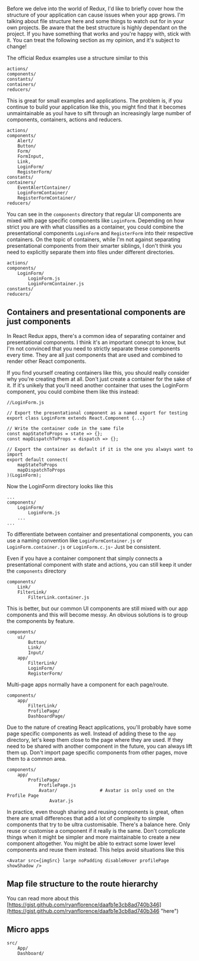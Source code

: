Before we delve into the world of Redux, I'd like to briefly cover how the structure of your application can cause issues when your app grows. I'm talking about file structure here and some things to watch out for in your own projects. Be aware that the best structure is highly dependant on the project. If you have something that works and you're happy with, stick with it. You can treat the following section as my opinion, and it's subject to change!

The official Redux examples use a structure similar to this

```
actions/
components/
constants/
containers/
reducers/
```

This is great for small examples and applications. The problem is, if you continue to build your application like this, you might find that it becomes unmaintainable as youl have to sift through an increasingly large number of components, containers, actions and reducers.

```
actions/
components/
    Alert/
    Button/
    Form/
    FormInput,
    Link,
    LoginForm/
    RegisterForm/
constants/
containers/
    EventAlertContainer/
    LoginFormContainer/
    RegisterFormContainer/
reducers/
```

You can see in the `components` directory that regular UI components are mixed with page specific components like `LoginForm`. Depending on how strict you are with what classifies as a container, you could combine the presentational components `LoginForm` and `RegisterForm` into their respective containers. On the topic of containers, while I'm not against separating presentational components from their smarter siblings, I don't think you need to explicitly separate them into files under different directories.

```
actions/
components/
    LoginForm/
        LoginForm.js
        LoginFormContainer.js
constants/
reducers/
```

## Containers and presentational components are just components

In React Redux apps, there's a common idea of separating container and presentational components. I think it's an important conecpt to know, but I'm not convinced that you need to strictly separate these components every time. They are all just components that are used and combined to render other React components.

If you find yourself creating containers like this, you should really consider why you're creating them at all. Don't just create a container for the sake of it. If it's unikely that you'll need another container that uses the LoginForm component, you could combine them like this instead:

```
//LoginForm.js

// Export the presentational component as a named export for testing
export class LoginForm extends React.Component {...}

// Write the container code in the same file
const mapStateToProps = state => {};
const mapDispatchToProps = dispatch => {};

// Export the container as default if it is the one you always want to import
export default connect(
    mapStateToProps
    mapDispatchToProps
)(LoginForm);
```

Now the LoginForm directory looks like this

```
...
components/
    LoginForm/
        LoginForm.js
    ...
...
```

To differentiate between container and presentational components, you can use a naming convention like `LoginFormContainer.js` or `LoginForm.container.js` or `LoginForm.c.js`- Just be consistent.

Even if you have a container component that simply connects a presentational component with state and actions, you can still keep it under the `components` directory

```
components/
    Link/
    FilterLink/
        FilterLink.container.js
```

This is better, but our common UI components are still mixed with our app components and this will become messy. An obvious solutions is to group the components by feature.

```
components/
    ui/
        Button/
        Link/
        Input/
    app/
        FilterLink/
        LoginForm/
        RegisterForm/
```

Multi-page apps normally have a component for each page/route.

```
components/
    app/
        FilterLink/
        ProfilePage/
        DashboardPage/
```

Due to the nature of creating React applications, you'll probably have some page specific components as well. Instead of adding these to the `app` directory, let's keep them close to the page where they are used. If they need to be shared with another component in the future, you can always lift them up. Don't import page specific components from other pages, move them to a common area.

```
components/
    app/
        ProfilePage/
            ProfilePage.js
            Avatar/                # Avatar is only used on the Profile Page
                Avatar.js
```

In practice, even though sharing and reusing components is great, often there are small differences that add a lot of complexity to simple components that try to be ultra customisable. There's a balance here. Only reuse or customise a component if it really is the same. Don't complicate things when it might be simpler and more maintainable to create a new component altogether. You might be able to extract some lower level components and reuse them instead. This helps avoid situations like this

`<Avatar src={imgSrc} large noPadding disableHover profilePage showShadow />`

## Map file structure to the route hierarchy

You can read more about this [https://gist.github.com/ryanflorence/daafb1e3cb8ad740b346](https://gist.github.com/ryanflorence/daafb1e3cb8ad740b346 "here")

## Micro apps

```
src/
    App/
    Dashboard/
```



